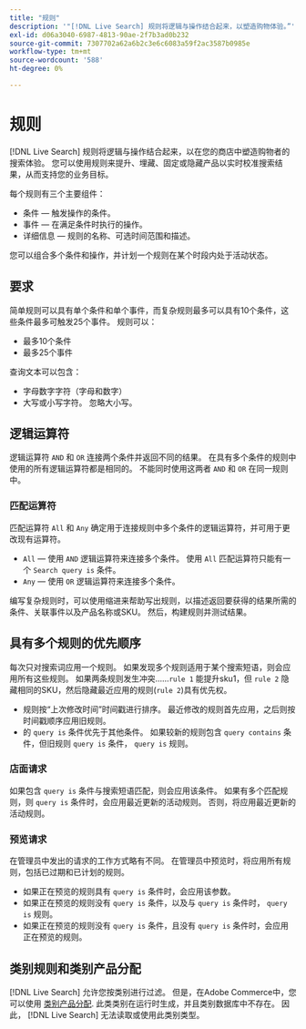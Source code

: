 ```yaml
---
title: "规则"
description: '"[!DNL Live Search] 规则将逻辑与操作结合起来，以塑造购物体验。”'
exl-id: d06a3040-6987-4813-90ae-2f7b3ad0b232
source-git-commit: 7307702a62a6b2c3e6c6083a59f2ac3587b0985e
workflow-type: tm+mt
source-wordcount: '588'
ht-degree: 0%

---
```


# 规则

[!DNL Live Search] 规则将逻辑与操作结合起来，以在您的商店中塑造购物者的搜索体验。 您可以使用规则来提升、埋藏、固定或隐藏产品以实时校准搜索结果，从而支持您的业务目标。

每个规则有三个主要组件：

* 条件 — 触发操作的条件。
* 事件 — 在满足条件时执行的操作。
* 详细信息 — 规则的名称、可选时间范围和描述。

您可以组合多个条件和操作，并计划一个规则在某个时段内处于活动状态。

## 要求

简单规则可以具有单个条件和单个事件，而复杂规则最多可以具有10个条件，这些条件最多可触发25个事件。
规则可以：

* 最多10个条件
* 最多25个事件

查询文本可以包含：

* 字母数字字符（字母和数字）
* 大写或小写字符。 忽略大小写。

## 逻辑运算符

逻辑运算符 `AND` 和 `OR` 连接两个条件并返回不同的结果。 在具有多个条件的规则中使用的所有逻辑运算符都是相同的。 不能同时使用这两者 `AND` 和 `OR` 在同一规则中。

### 匹配运算符

匹配运算符 `All` 和 `Any` 确定用于连接规则中多个条件的逻辑运算符，并可用于更改现有运算符。

* `All`  — 使用 `AND` 逻辑运算符来连接多个条件。 使用 `All` 匹配运算符只能有一个 `Search query is` 条件。
* `Any`  — 使用 `OR` 逻辑运算符来连接多个条件。

编写复杂规则时，可以使用缩进来帮助写出规则，以描述返回要获得的结果所需的条件、关联事件以及产品名称或SKU。 然后，构建规则并测试结果。

## 具有多个规则的优先顺序

每次只对搜索词应用一个规则。
如果发现多个规则适用于某个搜索短语，则会应用所有这些规则。 如果两条规则发生冲突……`rule 1` 能提升sku1，但 `rule 2` 隐藏相同的SKU，然后隐藏最近应用的规则(`rule 2`)具有优先权。

* 规则按“上次修改时间”时间戳进行排序。 最近修改的规则首先应用，之后则按时间戳顺序应用旧规则。
* 的 `query is` 条件优先于其他条件。 如果较新的规则包含 `query contains` 条件，但旧规则 `query is` 条件， `query is` 规则。

### 店面请求

如果包含 `query is` 条件与搜索短语匹配，则会应用该条件。 如果有多个匹配规则，则 `query is` 条件时，会应用最近更新的活动规则。
否则，将应用最近更新的活动规则。

### 预览请求

在管理员中发出的请求的工作方式略有不同。 在管理员中预览时，将应用所有规则，包括已过期和已计划的规则。

* 如果正在预览的规则具有 `query is` 条件时，会应用该参数。
* 如果正在预览的规则没有 `query is` 条件，以及与 `query is` 条件时， `query is` 规则。
* 如果正在预览的规则没有 `query is` 条件，且没有 `query is` 条件时，会应用正在预览的规则。

## 类别规则和类别产品分配

[!DNL Live Search] 允许您按类别进行过滤。
但是，在Adobe Commerce中，您可以使用 [类别产品分配](https://experienceleague.adobe.com/docs/commerce-admin/catalog/categories/products-in-category/categories-product-assignments.html). 此类类别在运行时生成，并且类别数据库中不存在。 因此， [!DNL Live Search] 无法读取或使用此类别类型。

